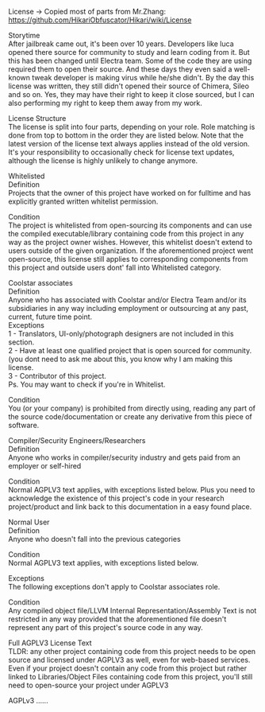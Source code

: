 License -> Copied most of parts from Mr.Zhang: https://github.com/HikariObfuscator/Hikari/wiki/License    

Storytime  
After jailbreak came out, it's been over 10 years. Developers like luca opened there source for community to study and learn coding from it. But this has been changed until Electra team. Some of the code they are using required them to open their source. And these days they even said a well-known tweak developer is making virus while he/she didn't. By the day this license was written, they still didn't opened their source of Chimera, Sileo and so on. Yes, they may have their right to keep it close sourced, but I can also performing my right to keep them away from my work.  

License Structure  
The license is split into four parts, depending on your role. Role matching is done from top to bottom in the order they are listed below. Note that the latest version of the license text always applies instead of the old version. It's your responsibility to occasionally check for license text updates, although the license is highly unlikely to change anymore.

Whitelisted  
Definition  
Projects that the owner of this project have worked on for fulltime and has explicitly granted written whitelist permission.  

Condition  
The project is whitelisted from open-sourcing its components and can use the compiled executable/library containing code from this project in any way as the project owner wishes. However, this whitelist doesn't extend to users outside of the given organization. If the aforementioned project went open-source, this license still applies to corresponding components from this project and outside users dont' fall into Whitelisted category.  

Coolstar associates  
Definition  
Anyone who has associated with Coolstar and/or Electra Team and/or its subsidiaries in any way including employment or outsourcing at any past, current, future time point.  
Exceptions  
1 - Translators, UI-only/photograph designers are not included in this section.  
2 - Have at least one qualified project that is open sourced for community. (you dont need to ask me about this, you know why I am making this license.  
3 - Contributor of this project.  
Ps. You may want to check if you're in Whitelist.  

Condition  
You (or your company) is prohibited from directly using, reading any part of the source code/documentation or create any derivative from this piece of software.  

Compiler/Security Engineers/Researchers  
Definition  
Anyone who works in compiler/security industry and gets paid from an employer or self-hired  

Condition  
Normal AGPLV3 text applies, with exceptions listed below. Plus you need to acknowledge the existence of this project's code in your research project/product and link back to this documentation in a easy found place.  

Normal User  
Definition  
Anyone who doesn't fall into the previous categories  

Condition  
Normal AGPLV3 text applies, with exceptions listed below.  

Exceptions  
The following exceptions don't apply to Coolstar associates role.  

Condition  
Any compiled object file/LLVM Internal Representation/Assembly Text is not restricted in any way provided that the aforementioned file doesn't represent any part of this project's source code in any way.  

Full AGPLV3 License Text  
TLDR: any other project containing code from this project needs to be open source and licensed under AGPLV3 as well, even for web-based services. Even if your project doesn't contain any code from this project but rather linked to Libraries/Object Files containing code from this project, you'll still need to open-source your project under AGPLV3  

AGPLv3 ......   
